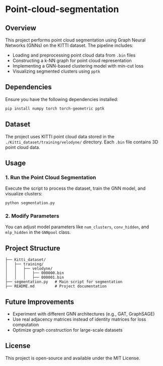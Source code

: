 # Point-cloud-segmentation

## Overview
This project performs point cloud segmentation using Graph Neural Networks (GNNs) on the KITTI dataset. The pipeline includes:
- Loading and preprocessing point cloud data from `.bin` files
- Constructing a k-NN graph for point cloud representation
- Implementing a GNN-based clustering model with min-cut loss
- Visualizing segmented clusters using `pptk`

## Dependencies
Ensure you have the following dependencies installed:

```bash
pip install numpy torch torch-geometric pptk
```

## Dataset
The project uses KITTI point cloud data stored in the `./Kitti_dataset/training/velodyne/` directory. Each `.bin` file contains 3D point cloud data.

## Usage
### 1. Run the Point Cloud Segmentation
Execute the script to process the dataset, train the GNN model, and visualize clusters:

```bash
python segmentation.py
```

### 2. Modify Parameters
You can adjust model parameters like `num_clusters`, `conv_hidden`, and `mlp_hidden` in the `GNNpool` class.

## Project Structure
```
├── Kitti_dataset/
│   ├── training/
│   │   ├── velodyne/
│   │   │   ├── 000000.bin
│   │   │   ├── 000001.bin
├── segmentation.py   # Main script for segmentation
├── README.md         # Project documentation
```

## Future Improvements
- Experiment with different GNN architectures (e.g., GAT, GraphSAGE)
- Use real adjacency matrices instead of identity matrices for loss computation
- Optimize graph construction for large-scale datasets

## License
This project is open-source and available under the MIT License.

